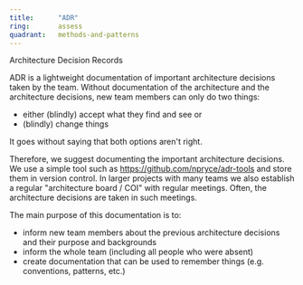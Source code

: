 ```yaml
---
title:      "ADR"
ring:       assess
quadrant:   methods-and-patterns
---
```


Architecture Decision Records

ADR is a lightweight documentation of important architecture decisions taken by the team.
Without documentation of the architecture and the architecture decisions, new team members can only do two things:
* either (blindly) accept what they find and see or
* (blindly) change things

It goes without saying that both options aren't right.

Therefore, we suggest documenting the important architecture decisions. We use a simple tool such as https://github.com/npryce/adr-tools and store them in version control.
In larger projects with many teams we also establish a regular "architecture board / COI" with regular meetings.
Often, the architecture decisions are taken in such meetings.

The main purpose of this documentation is to:
* inform new team members about the previous architecture decisions and their purpose and backgrounds
* inform the whole team (including all people who were absent)
* create documentation that can be used to remember things (e.g. conventions, patterns, etc.)



